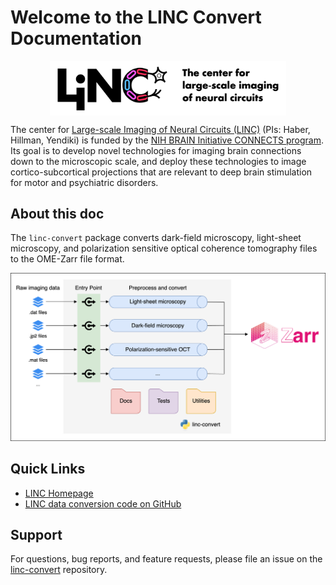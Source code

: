 # Welcome to the LINC Convert Documentation

<img
src="./img/linc.logo.color+white.png"
alt="linc_banner"
style="width: 75%; height: auto; display: block; margin-left: auto; margin-right: auto;"/>

The center for [Large-scale Imaging of Neural Circuits (LINC)](https://connects.mgh.harvard.edu/)
 (PIs: Haber, Hillman, Yendiki) is funded by the
 [NIH BRAIN Initiative CONNECTS program](https://www.ninds.nih.gov/news-events/highlights-announcements/nih-brain-initiative-launches-projects-develop-innovative-technologies-map-brain-incredible-detail).
Its goal is to develop novel technologies for imaging brain connections down to 
the microscopic scale, and deploy these technologies to image 
cortico-subcortical projections that are relevant to deep brain stimulation for 
motor and psychiatric disorders.

## About this doc

The `linc-convert` package converts dark-field microscopy, light-sheet microscopy, and polarization sensitive optical coherence tomography files to the OME-Zarr file format.

![diagram](./img/linc-convert.png)

## Quick Links

- [LINC Homepage](https://connects.mgh.harvard.edu/)
- [LINC data conversion code on GitHub](https://github.com/lincbrain/linc-convert)

## Support

For questions, bug reports, and feature requests, please file an issue on the [linc-convert](https://github.com/lincbrain/linc-convert) repository.
